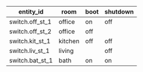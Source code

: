 | entity_id       | room    | boot | shutdown |
| --------------- | ------- | ---- | -------- |
| switch.off_st_1 | office  | on   | off      |
| switch.off_st_2 | office  | off  |          |
| switch.kit_st_1 | kitchen | off  | off      |
| switch.liv_st_1 | living  |      | off      |
| switch.bat_st_1 | bath    | on   | on       |
